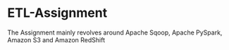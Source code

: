 # ETL-Assignment

The Assignment mainly revolves around Apache Sqoop, Apache PySpark, Amazon S3 and Amazon RedShift
